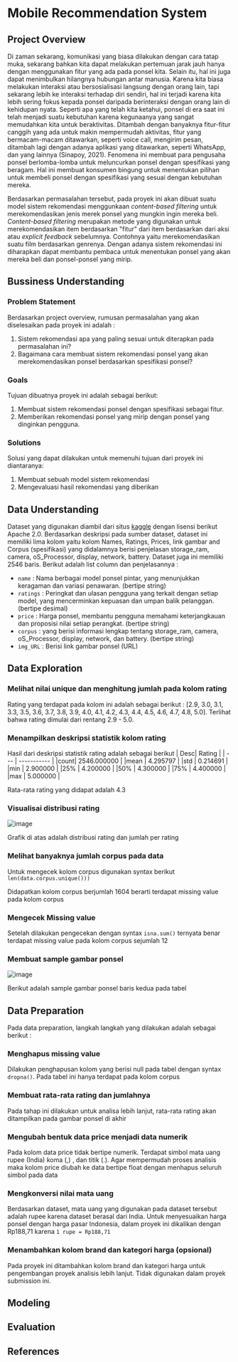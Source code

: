 # Mobile Recommendation System
## Project Overview
Di zaman sekarang, komunikasi yang biasa dilakukan dengan cara tatap muka, sekarang bahkan kita dapat melakukan pertemuan jarak jauh hanya dengan menggunakan fitur yang ada pada ponsel kita. Selain itu, hal ini juga dapat menimbulkan hilangnya hubungan antar manusia. Karena kita biasa melakukan interaksi atau bersosialisasi langsung dengan orang lain, tapi sekarang lebih ke interaksi terhadap diri sendiri, hal ini terjadi karena kita lebih sering fokus kepada ponsel daripada berinteraksi dengan orang lain di kehidupan nyata. Seperti apa yang telah kita ketahui, ponsel di era saat ini telah menjadi suatu kebutuhan karena kegunaanya yang sangat memudahkan kita untuk beraktivitas. Ditambah dengan banyaknya fitur-fitur canggih yang ada untuk makin mempermudah aktivitas, fitur yang bermacam-macam ditawarkan, seperti voice call, mengirim pesan, ditambah lagi dengan adanya aplikasi yang ditawarkan, seperti WhatsApp, dan yang lainnya (Sinapoy, 2021). Fenomena ini membuat para pengusaha ponsel berlomba-lomba untuk meluncurkan ponsel dengan spesifikasi yang beragam. Hal ini membuat konsumen bingung untuk menentukan pilihan untuk membeli ponsel dengan spesifikasi yang sesuai dengan kebutuhan mereka.

Berdasarkan permasalahan tersebut, pada proyek ini akan dibuat suatu model sistem rekomendasi menggunkaan _content-based filtering_ untuk merekomendasikan jenis merek ponsel yang mungkin ingin mereka beli. _Content-based filtering_ merupakan metode yang digunakan untuk merekomendasikan item berdasarkan "fitur" dari item berdasarkan dari aksi atau _explicit feedback_ sebelumnya. Contohnya yaitu merekomendasikan suatu film berdasarkan genrenya. Dengan adanya sistem rekomendasi ini diharapkan dapat membantu pembaca untuk menentukan ponsel yang akan mereka beli dan ponsel-ponsel yang mirip.
## Bussiness Understanding
### Problem Statement
Berdasarkan project overview, rumusan permasalahan yang akan diselesaikan pada proyek ini adalah :
1. Sistem rekomendasi apa yang paling sesuai untuk diterapkan pada permasalahan ini?
2. Bagaimana cara membuat sistem rekomendasi ponsel yang akan merekomendasikan ponsel berdasarkan spesifikasi ponsel?
### Goals
Tujuan dibuatnya proyek ini adalah sebagai berikut:
1. Membuat sistem rekomendasi ponsel dengan spesifikasi sebagai fitur.
2. Memberikan rekomendasi ponsel yang mirip dengan ponsel yang dinginkan pengguna.
### Solutions
Solusi yang dapat dilakukan untuk memenuhi tujuan dari proyek ini diantaranya:
1. Membuat sebuah model sistem rekomendasi
2. Mengevaluasi hasil rekomendasi yang diberikan
## Data Understanding
Dataset yang digunakan diambil dari situs [kaggle](https://www.kaggle.com/datasets/gyanprakashkushwaha/mobile-recommendation-system-dataset/code) dengan lisensi berikut Apache 2.0.
Berdasarkan deskripsi pada sumber dataset, dataset ini memiliki lima kolom yaitu kolom  Names, Ratings, Prices, link gambar and Corpus (spesifikasi) yang didalamnya berisi penjelasan storage_ram, camera, oS_Processor, display, network, battery. Dataset juga ini memiliki 2546 baris.
Berikut adalah list column dan penjelasannya :
- `name` : Nama berbagai model ponsel pintar, yang menunjukkan keragaman dan variasi penawaran. (bertipe string)
- `ratings` : Peringkat dan ulasan pengguna yang terkait dengan setiap model, yang mencerminkan kepuasan dan umpan balik pelanggan. (bertipe desimal)
- `price` : Harga ponsel, membantu pengguna memahami keterjangkauan dan proposisi nilai setiap perangkat. (bertipe string)
- `corpus` : yang berisi informasi lengkap tentang storage_ram, camera, oS_Processor, display, network, dan battery. (bertipe string)
- `img_URL` : Berisi link gambar ponsel (URL)
## Data Exploration
### Melihat nilai unique dan menghitung jumlah pada kolom rating
Rating yang terdapat pada kolom ini adalah sebagai berikut : [2.9, 3.0, 3.1, 3.3, 3.5, 3.6, 3.7, 3.8, 3.9, 4.0, 4.1, 4.2, 4.3, 4.4, 4.5, 4.6, 4.7, 4.8, 5.0]. Terlihat bahwa rating dimulai dari rentang 2.9 - 5.0.
### Menampilkan deskripsi statistik kolom rating
Hasil dari deskripsi statistik rating adalah sebagai berikut
| Desc| Rating      |
| --- | ----------- |
|count| 2546.000000 |
|mean |  4.295797   |
|std  |	 0.214691   |
|min	|  2.900000   |
|25%	|  4.200000   |
|50%	|  4.300000   |
|75%	|  4.400000   |
|max	|  5.000000   |

Rata-rata rating yang didapat adalah 4.3
### Visualisai distribusi rating
![image](https://github.com/user-attachments/assets/1ffef16d-3b75-4bfa-b23d-52b40f2b7674)

Grafik di atas adalah distribusi rating dan jumlah per rating
### Melihat banyaknya jumlah corpus pada data
Untuk mengecek kolom corpus digunakan syntax berikut `len(data.corpus.unique()))`

Didapatkan kolom corpus berjumlah 1604 berarti terdapat missing value pada kolom corpus
### Mengecek Missing value
Setelah dilakukan pengecekan dengan syntax `isna.sum()` ternyata benar terdapat missing value pada kolom corpus sejumlah 12
### Membuat sample gambar ponsel
![image](https://github.com/user-attachments/assets/d1bffbbb-ec4a-4e34-8099-618493635c56)

Berikut adalah sample gambar ponsel baris kedua pada tabel


## Data Preparation
Pada data preparation, langkah langkah yang dilakukan adalah sebagai berikut :
### Menghapus missing value 
Dilakukan penghapusan kolom yang berisi null pada tabel dengan syntax `dropna()`. Pada tabel ini hanya terdapat pada kolom corpus
### Membuat rata-rata rating dan jumlahnya
Pada tahap ini dilakukan untuk analisa lebih lanjut, rata-rata rating akan ditampilkan pada gambar ponsel di akhir
### Mengubah bentuk data price menjadi data numerik
Pada kolom data price tidak bertipe numerik. Terdapat simbol mata uang rupee (India) koma (,) , dan titik (.). Agar mempermudah proses analisis maka kolom price diubah ke data bertipe float dengan menhapus seluruh simbol pada data
### Mengkonversi nilai mata uang
Berdasarkan dataset, mata uang yang digunakan pada dataset tersebut adalah rupee karena dataset berasal dari India. Untuk menyesuaikan harga ponsel dengan harga pasar Indonesia, dalam proyek ini dikalikan dengan Rp188,71 karena `1 rupe = Rp188,71`
### Menambahkan kolom brand dan kategori harga (opsional)
Pada proyek ini ditambahkan kolom brand dan kategori harga untuk pengembangan proyek analisis lebih lanjut. Tidak digunakan dalam proyek submission ini.
## Modeling
## Evaluation
## References
